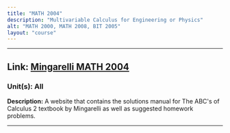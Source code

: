 ```yaml
---
title: "MATH 2004"
description: "Multivariable Calculus for Engineering or Physics"
alt: "MATH 2000, MATH 2008, BIT 2005"
layout: "course"
---
```


---

## Link: [Mingarelli MATH 2004](https://people.math.carleton.ca/~angelo/calculus/cal2004.html)

### Unit(s): All

**Description:** A website that contains the solutions manual for The ABC's of Calculus 2 textbook by Mingarelli as well as suggested homework problems.

---
